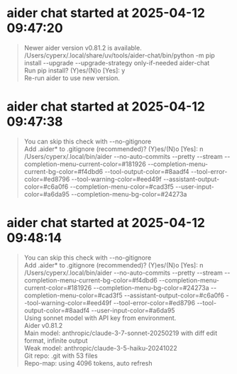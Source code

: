 
# aider chat started at 2025-04-12 09:47:20

> Newer aider version v0.81.2 is available.  
> /Users/cyperx/.local/share/uv/tools/aider-chat/bin/python -m pip install --upgrade --upgrade-strategy only-if-needed aider-chat  
> Run pip install? (Y)es/(N)o [Yes]: y  
> Re-run aider to use new version.  

# aider chat started at 2025-04-12 09:47:38

> You can skip this check with --no-gitignore  
> Add .aider* to .gitignore (recommended)? (Y)es/(N)o [Yes]: n  
> /Users/cyperx/.local/bin/aider --no-auto-commits --pretty --stream --completion-menu-current-color=#181926 --completion-menu-current-bg-color=#f4dbd6 --tool-output-color=#8aadf4 --tool-error-color=#ed8796 --tool-warning-color=#eed49f --assistant-output-color=#c6a0f6 --completion-menu-color=#cad3f5 --user-input-color=#a6da95 --completion-menu-bg-color=#24273a  

# aider chat started at 2025-04-12 09:48:14

> You can skip this check with --no-gitignore  
> Add .aider* to .gitignore (recommended)? (Y)es/(N)o [Yes]: n  
> /Users/cyperx/.local/bin/aider --no-auto-commits --pretty --stream --completion-menu-current-bg-color=#f4dbd6 --completion-menu-current-color=#181926 --completion-menu-bg-color=#24273a --completion-menu-color=#cad3f5 --assistant-output-color=#c6a0f6 --tool-warning-color=#eed49f --tool-error-color=#ed8796 --tool-output-color=#8aadf4 --user-input-color=#a6da95  
> Using sonnet model with API key from environment.  
> Aider v0.81.2  
> Main model: anthropic/claude-3-7-sonnet-20250219 with diff edit format, infinite output  
> Weak model: anthropic/claude-3-5-haiku-20241022  
> Git repo: .git with 53 files  
> Repo-map: using 4096 tokens, auto refresh  

